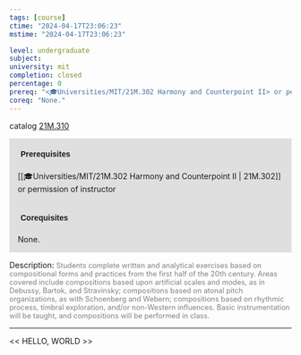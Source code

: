 ```yaml
---
tags: [course]
ctime: "2024-04-17T23:06:23"
mstime: "2024-04-17T23:06:23"

level: undergraduate
subject: 
university: mit
completion: closed
percentage: 0
prereq: "<🎓Universities/MIT/21M.302 Harmony and Counterpoint II> or permission of instructor"
coreq: "None."
---
```


catalog [21M.310](http://student.mit.edu/catalog/m21Ma.html#21M.310)

<span style="display: block; padding: 15px; background-color: rgb(100, 100, 100, 0.2);"><font id="m_prereq2534_0" style="display: block; font-family: Arial, sans-serif; font-weight: bold; padding: 5px">Prerequisites</font><br><span id="prereq2534_0">[[🎓Universities/MIT/21M.302 Harmony and Counterpoint II | 21M.302]] or permission of instructor</span></span>
<span style="display: block; padding: 15px; background-color: rgb(100, 100, 100, 0.2);"><font id="m_coreq2534_0" style="display: block; font-family: Arial, sans-serif; font-weight: bold; padding: 5px">Corequisites</font><br><span id="coreq2534_0">None.</span></span>

<font style="">Description:</font>
<font style="color: grey; font-size: 0.8rem;">Students complete written and analytical exercises based on compositional forms and practices from the first half of the 20th century. Areas covered include compositions based upon artificial scales and modes, as in Debussy, Bartok, and Stravinsky; compositions based on atonal pitch organizations, as with Schoenberg and Webern; compositions based on rhythmic process, timbral exploration, and/or non-Western influences. Basic instrumentation will be taught, and compositions will be performed in class.</font>



---

<< HELLO, WORLD >>
